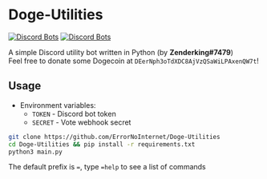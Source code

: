 # Doge-Utilities
[![Discord Bots](https://top.gg/api/widget/status/854965721805226005.svg)](https://top.gg/bot/854965721805226005)
[![Discord Bots](https://top.gg/api/widget/upvotes/854965721805226005.svg?noavatar=true)](https://top.gg/bot/854965721805226005)

A simple Discord utility bot written in Python (by **Zenderking#7479**)\
Feel free to donate some Dogecoin at `DEerNph3oTdXDC8AjVzQSaWiLPAxenQW7t`!

## Usage
- Environment variables:
  - `TOKEN` - Discord bot token
  - `SECRET` - Vote webhook secret

```sh
git clone https://github.com/ErrorNoInternet/Doge-Utilities
cd Doge-Utilities && pip install -r requirements.txt
python3 main.py
```
The default prefix is `=`, type `=help` to see a list of commands

